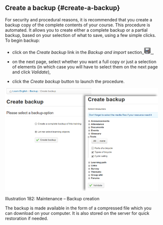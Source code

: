 ## Create a backup {#create-a-backup}

For security and procedural reasons, it is recommended that you create a backup copy of the complete contents of your course. This procedure is automated. It allows you to create either a complete backup or a partial backup, based on your selection of what to save, using a few simple clicks. To begin backup:

*   click on the _Create backup_ link in the _Backup and import_ section_![](../assets/graphics330.gif)_,

*   on the next page, select whether you want a full copy or just a selection of elements (in which case you will have to select them on the next page and click _Validate_),

*   click the _Create backup_ button to launch the procedure.

![](../assets/graphics333.png)

Illustration 182: Maintenance – Backup creation

The backup is made available in the form of a compressed file which you can download on your computer. It is also stored on the server for quick restoration if needed.